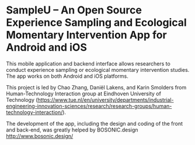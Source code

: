 # SampleU – An Open Source Experience Sampling and Ecological Momentary Intervention App for Android and iOS
This mobile application and backend interface allows researchers to conduct experience sampling or ecological momentary intervention studies. The app works on both Android and iOS platforms.

This project is led by Chao Zhang, Daniël Lakens, and Karin Smolders from Human-Technology Interaction group at Eindhoven University of Technology (https://www.tue.nl/en/university/departments/industrial-engineering-innovation-sciences/research/research-groups/human-technology-interaction/). 

The development of the app, including the design and coding of the front and back-end, was greatly helped by BOSONIC.design http://www.bosonic.design/

